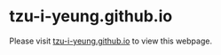 # tzu-i-yeung.github.io
Please visit [tzu-i-yeung.github.io](#tzu-i-yeung.github.io) to view this webpage.
